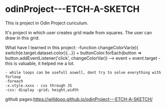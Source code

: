 # odinProject---ETCH-A-SKETCH

This is project in Odin Project curiculum.

It's project in which user creates grid made from squares. The user can draw in this grid.

What have I learned in this project:
    -function changeColorVar(e){
    switch(e.target.dataset.color){...}}
    + buttonColor.forEach(button => button.addEventListener('click', changeColorVar))
    --> event + event.target - this is valuable, it helped me a lot.
    
    - while loops can be usefull aswell, dont try to solve everything with forloop
    -foreach
    -x.style.xxxx - css through JS
    -css: display -grid; height,width

github pages:https://willdooo.github.io/odinProject---ETCH-A-SKETCH/

